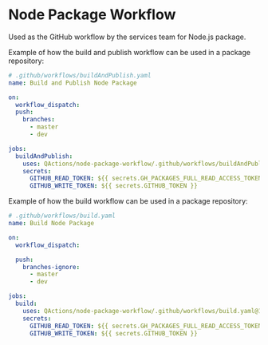 # Node Package Workflow

Used as the GitHub workflow by the services team for Node.js package.

Example of how the build and publish workflow can be used in a package repository:  
```yaml
# .github/workflows/buildAndPublish.yaml
name: Build and Publish Node Package

on:
  workflow_dispatch:
  push:
    branches:
      - master
      - dev

jobs:
  buildAndPublish:
    uses: QActions/node-package-workflow/.github/workflows/buildAndPublish.yaml@1.1.0
    secrets:
      GITHUB_READ_TOKEN: ${{ secrets.GH_PACKAGES_FULL_READ_ACCESS_TOKEN }}
      GITHUB_WRITE_TOKEN: ${{ secrets.GITHUB_TOKEN }}
```

Example of how the build workflow can be used in a package repository:
```yaml
# .github/workflows/build.yaml
name: Build Node Package

on:
  workflow_dispatch:

  push:
    branches-ignore:
      - master
      - dev

jobs:
  build:
    uses: QActions/node-package-workflow/.github/workflows/build.yaml@1.1.0
    secrets:
      GITHUB_READ_TOKEN: ${{ secrets.GH_PACKAGES_FULL_READ_ACCESS_TOKEN }}
      GITHUB_WRITE_TOKEN: ${{ secrets.GITHUB_TOKEN }}
```

